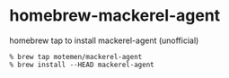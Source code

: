 homebrew-mackerel-agent
=======================

homebrew tap to install mackerel-agent (unofficial)

```
% brew tap motemen/mackerel-agent
% brew install --HEAD mackerel-agent
```

